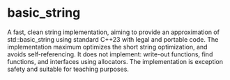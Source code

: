 # basic_string

A fast, clean string implementation, aiming to provide an approximation of std::basic_string using standard C++23 with legal and portable code. The implementation maximum optimizes the short string optimization, and avoids self-referencing. It does not implement: write-out functions, find functions, and interfaces using allocators. The implementation is exception safety and suitable for teaching purposes.
